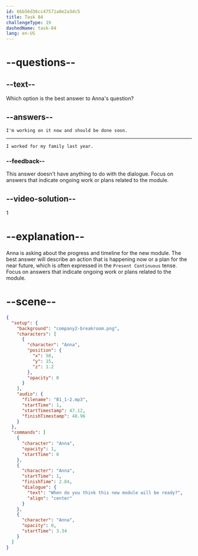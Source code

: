 ```yaml
---
id: 66b56d36cc47571a0e2a3dc5
title: Task 84
challengeType: 19
dashedName: task-84
lang: en-US
---
```


<!--
AUDIO REFERENCE:
Anna: When do you think this new module will be ready?
-->

<!-- SPEAKING -->

# --questions--

## --text--

Which option is the best answer to Anna's question?

## --answers--

`I'm working on it now and should be done soon.`

---

`I worked for my family last year.`

### --feedback--

This answer doesn't have anything to do with the dialogue. Focus on answers that indicate ongoing work or plans related to the module.

## --video-solution--

1

# --explanation--

Anna is asking about the progress and timeline for the new module. The best answer will describe an action that is happening now or a plan for the near future, which is often expressed in the `Present Continuous` tense. Focus on answers that indicate ongoing work or plans related to the module.

# --scene--

```json
{
  "setup": {
    "background": "company2-breakroom.png",
    "characters": [
      {
        "character": "Anna",
        "position": {
          "x": 50,
          "y": 15,
          "z": 1.2
        },
        "opacity": 0
      }
    ],
    "audio": {
      "filename": "B1_1-2.mp3",
      "startTime": 1,
      "startTimestamp": 47.12,
      "finishTimestamp": 48.96
    }
  },
  "commands": [
    {
      "character": "Anna",
      "opacity": 1,
      "startTime": 0
    },
    {
      "character": "Anna",
      "startTime": 1,
      "finishTime": 2.84,
      "dialogue": {
        "text": "When do you think this new module will be ready?",
        "align": "center"
      }
    },
    {
      "character": "Anna",
      "opacity": 0,
      "startTime": 3.34
    }
  ]
}
```
